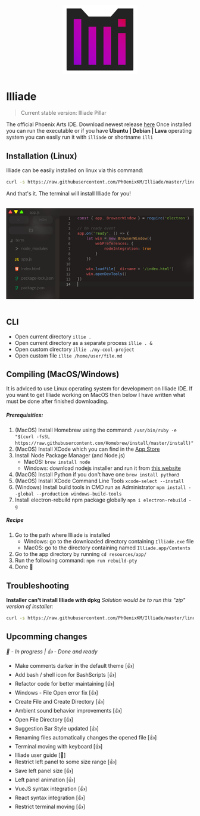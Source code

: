 <div align="center">
    <img src="https://raw.githubusercontent.com/Ph0enixKM/Illiade/master/logo/logo.png" width="200">
</div>

# Illiade

> Current stable version: Illiade Pillar

The official Phoenix Arts IDE.
Download newest release [here](https://github.com/Ph0enixKM/Illiade/releases/latest)
Once installed you can run the executable
or if you have **Ubuntu | Debian | Lava** operating system
you can easily run it with `illiade` or shortname `illi`

## Installation (Linux)

Illiade can be easily installed on linux via this command:

```bash
curl -s https://raw.githubusercontent.com/Ph0enixKM/Illiade/master/linux.sh | bash
```

And that's it. The terminal will install Illiade for you!

<br>
<div align="center">
    <img src="logo/little-screenshot.jpg">
</div>
<br>

## CLI

- Open current directory `illie .`
- Open current directory as a separate process `illie . &`
- Open custom directory `illie ./my-cool-project`
- Open custom file `illie /home/user/file.md`

## Compiling (MacOS/Windows)

It is adviced to use Linux operating system for development on Illiade IDE.
If you want to get Illiade working on MacOS then below I have written what must be done after finished downloading.

##### Prerequisities:

1. (MacOS) Install Homebrew using the command: `/usr/bin/ruby -e "$(curl -fsSL https://raw.githubusercontent.com/Homebrew/install/master/install)"`
2. (MacOS) Install XCode which you can find in the [App Store](https://apps.apple.com/us/app/xcode/id497799835?mt=12)
3. Install Node Package Manager (and Node.js)
   - MacOS: `brew install node`
   - Windows: download nodejs installer and run it from [this website](https://nodejs.org/)
4. (MacOS) Install Python if you don't have one `brew install python3`
5. (MacOS) Install XCode Command Line Tools `xcode-select --install`
6. (Windows) Install build tools in CMD run as Administrator `npm install --global --production windows-build-tools`
7. Install electron-rebuild npm package globally `npm i electron-rebuild -g`

##### Recipe

1. Go to the path where Illiade is installed
   - Windows: go to the downloaded directory containing `Illiade.exe` file
   - MacOS: go to the directory containing named `Illiade.app/Contents`
2. Go to the app directory by running `cd resources/app/`
3. Run the following command: `npm run rebuild-pty`
4. Done 🎉

## Troubleshooting

**Installer can't install Illiade with dpkg**
_Solution would be to run this "zip" version of installer:_

```bash
curl -s https://raw.githubusercontent.com/Ph0enixKM/Illiade/master/linux.sh | bash
```

## Upcomming changes

_🤞 - In progress | 👍 - Done and ready_

- Make comments darker in the default theme \[👍]
- Add bash / shell icon for BashScripts \[👍]
- Refactor code for better maintaining \[👍]
- Windows - File Open error fix \[👍]
- Create File and Create Directory \[👍]
- Ambient sound behavior improvements \[👍]
- Open File Directory \[👍]
- Suggestion Bar Style updated \[👍]
- Renaming files automatically changes the opened file \[👍]
- Terminal moving with keyboard \[👍]
- Illiade user guide \[🤞]
- Restrict left panel to some size range \[👍]
- Save left panel size \[👍]
- Left panel animation \[👍]
- VueJS syntax integration \[👍]
- React syntax integration \[👍]
- Restrict terminal moving \[👍]
